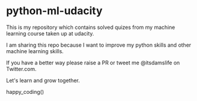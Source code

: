 # python-ml-udacity

This is my repository which contains solved quizes from my machine learning course taken up at udacity.

I am sharing this repo because I want to improve my python skills and other machine learning skills.

If you have a better way please raise a PR or tweet me @itsdamslife on Twitter.com.

Let's learn and grow together.

happy_coding()
